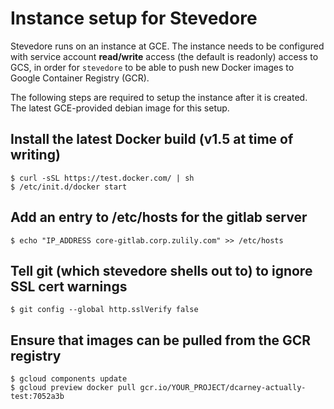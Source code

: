 # Instance setup for Stevedore

Stevedore runs on an instance at GCE.  The instance needs to be configured with
service account **read/write** access (the default is readonly) access to GCS,
in order for `stevedore` to be able to push new Docker images to Google
Container Registry (GCR).

The following steps are required to setup the instance after it is created. The
latest GCE-provided debian image for this setup.

## Install the latest Docker build (v1.5 at time of writing)

    $ curl -sSL https://test.docker.com/ | sh
    $ /etc/init.d/docker start

## Add an entry to /etc/hosts for the gitlab server

    $ echo "IP_ADDRESS core-gitlab.corp.zulily.com" >> /etc/hosts

## Tell git (which stevedore shells out to) to ignore SSL cert warnings

    $ git config --global http.sslVerify false

## Ensure that images can be pulled from the GCR registry

    $ gcloud components update
    $ gcloud preview docker pull gcr.io/YOUR_PROJECT/dcarney-actually-test:7052a3b

